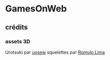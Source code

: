 # GamesOnWeb




## crédits
### assets 3D
Urotsuki par [uosew](https://www.fab.com/sellers/uosew/about)
squelettes par [Romulo Lima](https://www.fab.com/sellers/Romulo%20Lima/about)
